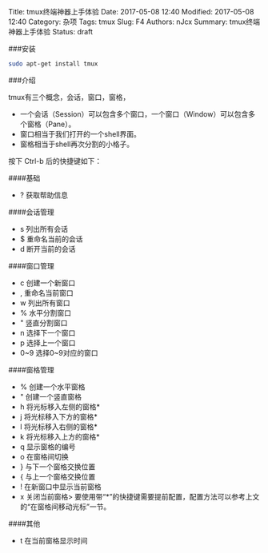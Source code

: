 Title: tmux终端神器上手体验
Date: 2017-05-08 12:40
Modified: 2017-05-08 12:40
Category: 杂项
Tags: tmux
Slug: F4
Authors: nJcx
Summary: tmux终端神器上手体验
Status: draft

###安装

```bash
sudo apt-get install tmux
```
###介绍

tmux有三个概念，会话，窗口，窗格，

- 一个会话（Session）可以包含多个窗口，一个窗口（Window）可以包含多个窗格（Pane）。
- 窗口相当于我们打开的一个shell界面。
- 窗格相当于shell再次分割的小格子。

按下 Ctrl-b 后的快捷键如下：

####基础

- ? 获取帮助信息

####会话管理

- s 列出所有会话
- $ 重命名当前的会话
- d 断开当前的会话

####窗口管理

- c 创建一个新窗口
- , 重命名当前窗口
- w 列出所有窗口
- % 水平分割窗口
- " 竖直分割窗口
- n 选择下一个窗口
- p 选择上一个窗口
- 0~9 选择0~9对应的窗口

####窗格管理

- % 创建一个水平窗格
- " 创建一个竖直窗格
- h 将光标移入左侧的窗格*
- j 将光标移入下方的窗格*
- l 将光标移入右侧的窗格*
- k 将光标移入上方的窗格*
- q 显示窗格的编号
- o 在窗格间切换
- } 与下一个窗格交换位置
- { 与上一个窗格交换位置
- ! 在新窗口中显示当前窗格
- x 关闭当前窗格> 要使用带“*”的快捷键需要提前配置，配置方法可以参考上文的“在窗格间移动光标”一节。

####其他

- t 在当前窗格显示时间
